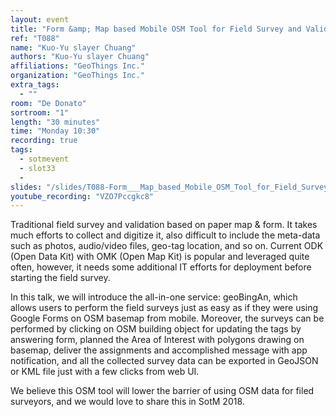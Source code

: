 ```yaml
---
layout: event
title: "Form &amp; Map based Mobile OSM Tool for Field Survey and Validation"
ref: "T088"
name: "Kuo-Yu slayer Chuang"
authors: "Kuo-Yu slayer Chuang"
affiliations: "GeoThings Inc."
organization: "GeoThings Inc."
extra_tags:
  - ""
room: "De Donato"
sortroom: "1"
length: "30 minutes"
time: "Monday 10:30"
recording: true
tags:
  - sotmevent
  - slot33
  - 
slides: "/slides/T088-Form___Map_based_Mobile_OSM_Tool_for_Field_Survey_and_Validation.pdf"
youtube_recording: "VZO7Pccgkc8"
---
```

Traditional field survey and validation based on paper map &amp; form. It takes much efforts to collect and digitize it, also difficult to include the meta-data such as photos, audio/video files, geo-tag location, and so on. Current ODK (Open Data Kit) with OMK (Open Map Kit) is popular and leveraged quite often, however, it needs some additional IT efforts for deployment before starting the field survey.

In this talk, we will introduce the all-in-one service: geoBingAn, which allows users to perform the field surveys just as easy as if they were using Google Forms on OSM basemap from mobile. Moreover, the surveys can be performed by clicking on OSM building object for updating the tags by answering form, planned the Area of Interest with polygons drawing on basemap, deliver the assignments and accomplished message with app notification, and all the collected survey data can be exported in GeoJSON or KML file just with a few clicks from web UI.

We believe this OSM tool will lower the barrier of using OSM data for filed surveyors, and we would love to share this in SotM 2018.